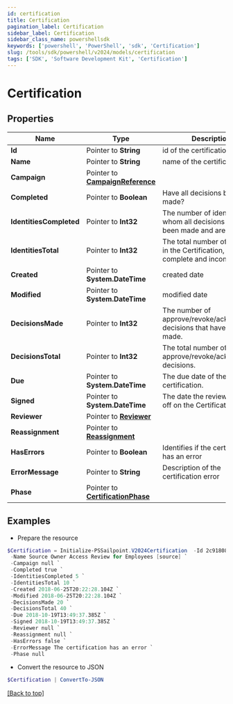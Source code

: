 ```yaml
---
id: certification
title: Certification
pagination_label: Certification
sidebar_label: Certification
sidebar_class_name: powershellsdk
keywords: ['powershell', 'PowerShell', 'sdk', 'Certification'] 
slug: /tools/sdk/powershell/v2024/models/certification
tags: ['SDK', 'Software Development Kit', 'Certification']
---
```



# Certification

## Properties

Name | Type | Description | Notes
------------ | ------------- | ------------- | -------------
**Id** |  Pointer to **String** | id of the certification | [optional] 
**Name** |  Pointer to **String** | name of the certification | [optional] 
**Campaign** |  Pointer to [**CampaignReference**](campaign-reference) |  | [optional] 
**Completed** |  Pointer to **Boolean** | Have all decisions been made? | [optional] 
**IdentitiesCompleted** |  Pointer to **Int32** | The number of identities for whom all decisions have been made and are complete. | [optional] 
**IdentitiesTotal** |  Pointer to **Int32** | The total number of identities in the Certification, both complete and incomplete. | [optional] 
**Created** |  Pointer to **System.DateTime** | created date | [optional] 
**Modified** |  Pointer to **System.DateTime** | modified date | [optional] 
**DecisionsMade** |  Pointer to **Int32** | The number of approve/revoke/acknowledge decisions that have been made. | [optional] 
**DecisionsTotal** |  Pointer to **Int32** | The total number of approve/revoke/acknowledge decisions. | [optional] 
**Due** |  Pointer to **System.DateTime** | The due date of the certification. | [optional] 
**Signed** |  Pointer to **System.DateTime** | The date the reviewer signed off on the Certification. | [optional] 
**Reviewer** |  Pointer to [**Reviewer**](reviewer) |  | [optional] 
**Reassignment** |  Pointer to [**Reassignment**](reassignment) |  | [optional] 
**HasErrors** |  Pointer to **Boolean** | Identifies if the certification has an error | [optional] 
**ErrorMessage** |  Pointer to **String** | Description of the certification error | [optional] 
**Phase** |  Pointer to [**CertificationPhase**](certification-phase) |  | [optional] 

## Examples

- Prepare the resource
```powershell
$Certification = Initialize-PSSailpoint.V2024Certification  -Id 2c9180835d2e5168015d32f890ca1581 `
 -Name Source Owner Access Review for Employees [source] `
 -Campaign null `
 -Completed true `
 -IdentitiesCompleted 5 `
 -IdentitiesTotal 10 `
 -Created 2018-06-25T20:22:28.104Z `
 -Modified 2018-06-25T20:22:28.104Z `
 -DecisionsMade 20 `
 -DecisionsTotal 40 `
 -Due 2018-10-19T13:49:37.385Z `
 -Signed 2018-10-19T13:49:37.385Z `
 -Reviewer null `
 -Reassignment null `
 -HasErrors false `
 -ErrorMessage The certification has an error `
 -Phase null
```

- Convert the resource to JSON
```powershell
$Certification | ConvertTo-JSON
```


[[Back to top]](#) 

